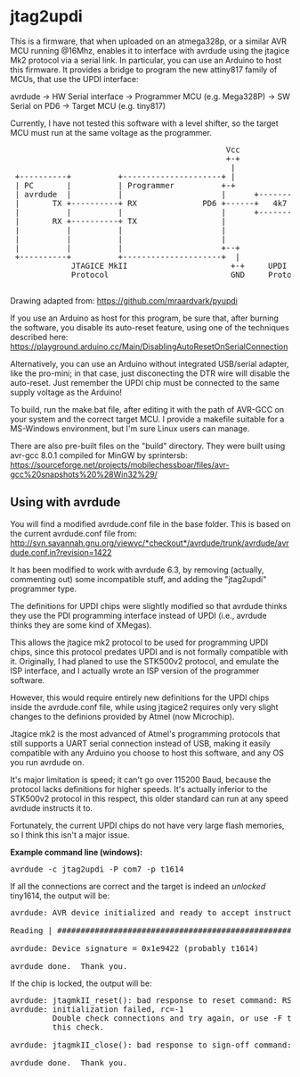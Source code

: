 # jtag2updi

This is a firmware, that when uploaded on an atmega328p, or a similar AVR MCU running @16Mhz, enables it to interface with avrdude using the jtagice Mk2 protocol via a serial link. In particular, you can use an Arduino to host this firmware.
It provides a bridge to program the new attiny817 family of MCUs, that use the UPDI interface:

avrdude -> HW Serial interface -> Programmer MCU (e.g. Mega328P) -> SW Serial on PD6 -> Target MCU (e.g. tiny817)

Currently, I have not tested this software with a level shifter, so the target MCU must run at the same voltage as the programmer.

<pre>
                                              Vcc                     Vcc
                                              +-+                     +-+
                                               |                       |
 +----------+          +---------------------+ |                       | +--------------------+
 | PC       |          | Programmer          +-+                       +-+  Target            |
 | avrdude  |          |                     |      +----------+         |                    |
 |       TX +----------+ RX              PD6 +------+   4k7    +---------+ UPDI               |
 |          |          |                     |      +----------+         |                    |
 |       RX +----------+ TX                  |                           |                    |
 |          |          |                     |                           |                    |
 |          |          |                     |                           |                    |
 |          |          |                     +--+                     +--+                    |
 +----------+          +---------------------+  |                     |  +--------------------+
             JTAGICE MkII                      +-+     UPDI          +-+
             Protocol                          GND     Protocol      GND

</pre>
Drawing adapted from: https://github.com/mraardvark/pyupdi

If you use an Arduino as host for this program, be sure that, after burning the software, you disable its auto-reset feature, using one of the techniques described here:
https://playground.arduino.cc/Main/DisablingAutoResetOnSerialConnection

Alternatively, you can use an Arduino without integrated USB/serial adapter, like the pro-mini; in that case, just disconecting the DTR wire will disable the auto-reset. Just remember the UPDI chip must be connected to the same supply voltage as the Arduino!

To build, run the make.bat file, after editing it with the path of AVR-GCC on your system and the correct target MCU. I provide a makefile suitable for a MS-Windows environment, but I'm sure Linux users can manage.

There are also pre-built files on the "build" directory. They were built using avr-gcc 8.0.1 compiled for MinGW by sprintersb:
https://sourceforge.net/projects/mobilechessboar/files/avr-gcc%20snapshots%20%28Win32%29/


## Using with avrdude

You will find a modified avrdude.conf file in the base folder. This is based on the current avrdude.conf file from:
http://svn.savannah.gnu.org/viewvc/*checkout*/avrdude/trunk/avrdude/avrdude.conf.in?revision=1422

It has been modified to work with avrdude 6.3, by removing (actually, commenting out) some incompatible stuff, and adding the "jtag2updi" programmer type.

The definitions for UPDI chips were slightly modified so that avrdude thinks they use the PDI programming interface instead of UPDI (i.e., avrdude thinks they are some kind of XMegas).

This allows the jtagice mk2 protocol to be used for programming UPDI chips, since this protocol predates UPDI and is not formally compatible with it. Originally, I had planed to use the STK500v2 protocol, and emulate the ISP interface, and I actually wrote an ISP version of the programmer software.

However, this would require entirely new definitions for the UPDI chips inside the avrdude.conf file, while using jtagice2 requires only very slight changes to the definions provided by Atmel (now Microchip).

Jtagice mk2 is the most advanced of Atmel's programming protocols that still supports a UART serial connection instead of USB, making it easily compatible with any Arduino you choose to host this software, and any OS you run avrdude on.

It's major limitation is speed; it can't go over 115200 Baud, because the protocol lacks definitions for higher speeds. It's actually inferior to the STK500v2 protocol in this respect, this older standard can run at any speed avrdude instructs it to.

Fortunately, the current UPDI chips do not have very large flash memories, so I think this isn't a major issue.

<b>Example command line (windows):</b>
<pre>
avrdude -c jtag2updi -P com7 -p t1614
</pre>

If all the connections are correct and the target is indeed an *unlocked* tiny1614, the output will be:
<pre>
avrdude: AVR device initialized and ready to accept instructions

Reading | ################################################## | 100% 0.03s

avrdude: Device signature = 0x1e9422 (probably t1614)

avrdude done.  Thank you.
</pre>

If the chip is locked, the output will be:
<pre>
avrdude: jtagmkII_reset(): bad response to reset command: RSP_ILLEGAL_MCU_STATE
avrdude: initialization failed, rc=-1
         Double check connections and try again, or use -F to override
         this check.

avrdude: jtagmkII_close(): bad response to sign-off command: RSP_ILLEGAL_MCU_STATE

avrdude done.  Thank you.
</pre>
